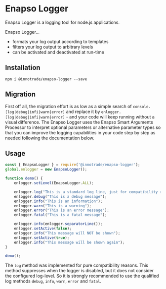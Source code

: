 # Enapso Logger

Enapso Logger is a logging tool for node.js applications.

Enapso Logger...
* formats your log output according to templates
* filters your log output to arbitrary levels
* can be activated and deactivated at run-time

## Installation
```
npm i @innotrade/enapso-logger --save
```

## Migration
First off all, the migration effort is as low as a simple search of ```console.[log|debug|infi|warn|error]``` and replace it by ```enlogger.[log|debug|infi|warn|error]``` - and your code will keep running without a visual difference. The Enapso Logger uses the Enapso Smart Arguments Processor to interpret optional parameters or alternative parameter types so that you can improve the logging capabilities in your code step by step as needed following the documentation below.

## Usage
```javascript
const { EnapsoLogger } = require('@innotrade/enapso-logger');
global.enlogger = new EnapsoLogger();

function demo() {
	enlogger.setLevel(EnapsoLogger.ALL);

	enlogger.log("This is a standard log line, just for compatibility reasons");
	enlogger.debug("This is a debug message");
	enlogger.info("This is an information");
	enlogger.warn("This is a warning");
	enlogger.error("This is an error message");
	enlogger.fatal("This is a fatal message");

	enlogger.info(enlogger.separatorLine());
	enlogger.setActive(false);
	enlogger.info("This message will NOT be shown");
	enlogger.setActive(true);
	enlogger.info("This message will be shown again");
}

demo();
```

The ```log``` method was implemented for pure compatibility reasons.
This method suppresses when the logger is disabled, but it does not consider the configured log-level.
So it is strongly recommended to use the qualified log methods ```debug```, ```info```, ```warn```, ```error``` and ```fatal```.